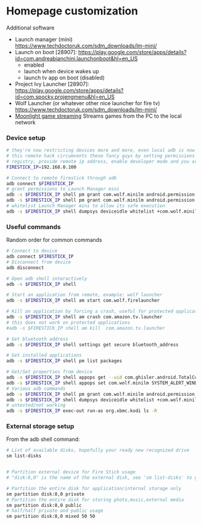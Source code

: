 # Homepage customization
Additional software
- Launch manager (mini) https://www.techdoctoruk.com/sdm_downloads/lm-mini/
- Launch on boot [28907]: https://play.google.com/store/apps/details?id=com.andreabianchini.launchonboot&hl=en_US
  - enabled
  - launch when device wakes up
  - launch tv app on boot (disabled)
- Project Ivy Launcher [28907]: https://play.google.com/store/apps/details?id=com.spocky.projengmenu&hl=en_US
- Wolf Launcher (or whatever other nice launcher for fire tv) https://www.techdoctoruk.com/sdm_downloads/lm-mini/
- [Moonlight game streaming](https://www.amazon.com/Cameron-Gutman-Moonlight-Game-Streaming/dp/B00JK4MFN2) Streams games from the PC to the local network

### Device setup
```sh
# they're now restricting devices more and more, even local adb is now forbidden (why ?),
# this remote hack circumvents these fancy guys by setting permissions in the android 
# registry, provide remote ip address, enable developer mode and you are ready to go
FIRESTICK_IP=192.168.0.100

# Connect to remote firestick through adb
adb connect $FIRESTICK_IP
# grant permissions to Launch Manager mini
adb -s $FIRESTICK_IP shell pm grant com.wolf.minilm android.permission.SYSTEM_ALERT_WINDOW
adb -s $FIRESTICK_IP shell pm grant com.wolf.minilm android.permission.READ_LOGS
# whitelist Launch Manager mini to allow its safe execution
adb -s $FIRESTICK_IP shell dumpsys deviceidle whitelist +com.wolf.minilm
```

### Useful commands
Random order for common commands
```sh
# Connect to device
adb connect $FIRESTICK_IP
# Disconnect from device
adb disconnect

# Open adb shell interactively
adb -s $FIRESTICK_IP shell

# Start an application from remote, example: wolf launcher
adb -s $FIRESTICK_IP shell am start com.wolf.firelauncher

# Kill an application by forcing a crash, useful for protected applications too
adb -s $FIRESTICK_IP shell am crash com.amazon.tv.launcher
# this does not work on protected applications
#adb -s $FIRESTICK_IP shell am kill  com.amazon.tv.launcher

# Get bluetooth address
adb -s $FIRESTICK_IP shell settings get secure bluetooth_address

# Get installed applications
adb -s $FIRESTICK_IP shell pm list packages

# Get/Set properties from device
adb -s $FIRESTICK_IP shell appops get --uid com.ghisler.android.TotalCommander MANAGE_EXTERNAL_STORAGE
adb -s $FIRESTICK_IP shell appops set com.wolf.minilm SYSTEM_ALERT_WINDOW allow
# Various adb commands
adb -s $FIRESTICK_IP shell pm grant com.wolf.minilm android.permission.READ_LOGS
adb -s $FIRESTICK_IP shell dumpsys deviceidle whitelist +com.wolf.minilm
# untested/not working
adb -s $FIRESTICK_IP exec-out run-as org.xbmc.kodi ls -R
```

### External storage setup
From the adb shell command:
```sh
# List of available disks, hopefully your ready new recognized drive
sm list-disks


# Partition external device for Fire Stick usage
# "disk:8,0" is the name of the external disk, see 'sm list-disks' to get it

# Partition the entire disk for application/internal storage only
sm partition disk:8,0 private
# Partition the entire disk for storing photo,music,external media
sm partition disk:8,0 public
# half/half private and public usage
sm partition disk:8,0 mixed 50 50
```
